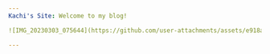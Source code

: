 ```yaml
---
Kachi's Site: Welcome to my blog!

![IMG_20230303_075644](https://github.com/user-attachments/assets/e918a14f-f74c-410e-895c-ee57a07d2dbe)

---
```

